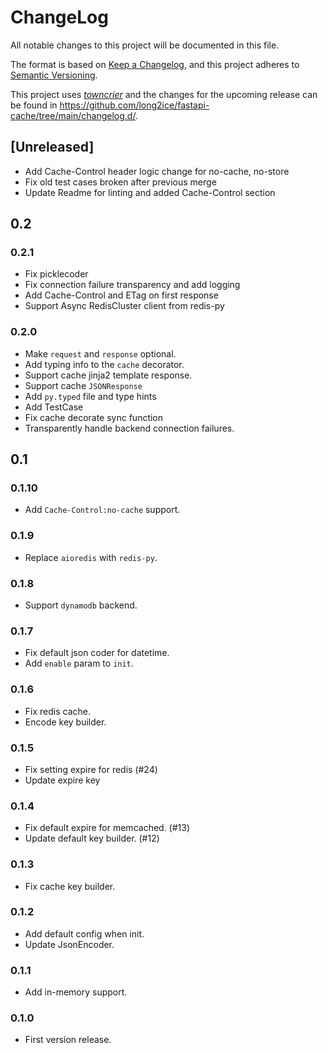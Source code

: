 # ChangeLog

All notable changes to this project will be documented in this file.

The format is based on [Keep a Changelog](https://keepachangelog.com/en/1.0.0/), and this project adheres to [Semantic Versioning](https://semver.org/spec/v2.0.0.html).

This project uses [*towncrier*](https://towncrier.readthedocs.io/) and the changes for the upcoming release can be found in <https://github.com/long2ice/fastapi-cache/tree/main/changelog.d/>.

<!-- towncrier release notes start -->

## [Unreleased]

- Add Cache-Control header logic change for no-cache, no-store
- Fix old test cases broken after previous merge
- Update Readme for linting and added Cache-Control section

## 0.2

### 0.2.1
- Fix picklecoder
- Fix connection failure transparency and add logging
- Add Cache-Control and ETag on first response
- Support Async RedisCluster client from redis-py

### 0.2.0

- Make `request` and `response` optional.
- Add typing info to the `cache` decorator.
- Support cache jinja2 template response.
- Support cache `JSONResponse`
- Add `py.typed` file and type hints
- Add TestCase
- Fix cache decorate sync function
- Transparently handle backend connection failures.

## 0.1

### 0.1.10

- Add `Cache-Control:no-cache` support.

### 0.1.9

- Replace `aioredis` with `redis-py`.

### 0.1.8

- Support `dynamodb` backend.

### 0.1.7

- Fix default json coder for datetime.
- Add `enable` param to `init`.

### 0.1.6

- Fix redis cache.
- Encode key builder.

### 0.1.5

- Fix setting expire for redis (#24)
- Update expire key

### 0.1.4

- Fix default expire for memcached. (#13)
- Update default key builder. (#12)

### 0.1.3

- Fix cache key builder.

### 0.1.2

- Add default config when init.
- Update JsonEncoder.

### 0.1.1

- Add in-memory support.

### 0.1.0

- First version release.
